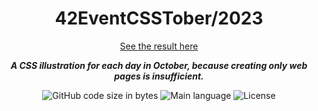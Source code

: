 <h1 align="center">
42EventCSSTober/2023
</h1>

<p align="center">
  <a href="#">See the result here</a>
</p>

<p align="center">
	<b><i>A CSS illustration for each day in October, because creating only web pages is insufficient.</i></b><br>
</p>


<p align="center">
	<img alt="GitHub code size in bytes" src="https://img.shields.io/github/languages/code-size/mewmewdevart/42EventCSSTober?color=6272a4" />
	<img alt="Main language" src="https://img.shields.io/github/languages/top/mewmewdevart/42EventCSSTober?color=6272a4"/>
	<img alt="License" src="https://img.shields.io/github/license/mewmewdevart/42EventCSSTober?color=6272a4"/>
</p>
